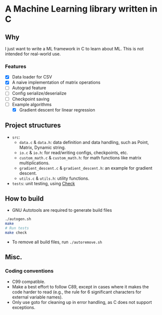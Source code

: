 # A Machine Learning library written in C

## Why
I just want to write a ML framework in C to learn about ML. This is not intended
for real-world use.

### Features
- [x] Data loader for CSV
- [x] A naive implementation of matrix operations
- [ ] Autograd feature
- [ ] Config serialize/deserialize
- [ ] Checkpoint saving
- [ ] Example algorithms
  - [x] Gradient descent for linear regression

## Project structures
- `src`:
    - `data.c` & `data.h`: data definition and data handling, such as Point,
      Matrix, Dynamic string.
    - `io.c` & `io.h`: for read/writing configs, checkpoints, etc.
    - `custom_math.c` & `custom_math.h`: for math functions like matrix
    multiplications.
    - `gradient_descent.c` & `gradient_descent.h`: an example for gradient
      descent.
    - `utils.c` & `utils.h`: utility functions.
- `tests`: unit testing, using [Check](https://github.com/libcheck/check)

## How to build
- GNU Autotools are required to generate build files

```bash
./autogen.sh
make
# Run tests
make check
```

- To remove all build files, run `./autoremove.sh`

## Misc.

### Coding conventions
- C99 compatible.
- Make a best effort to follow C89, except in cases where it makes the code harder to read (e.g., the rule for 6 significant characters for external variable names).
- Only use goto for cleaning up in error handling, as C does not support exceptions.
